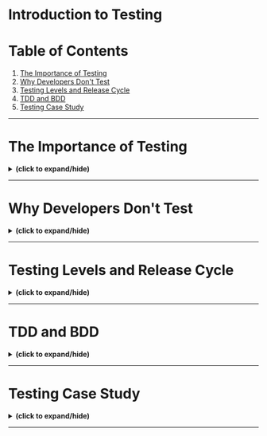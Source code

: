 # Introduction to Testing

# Table of Contents
1. [The Importance of Testing](#importance_of_testing)
2. [Why Developers Don't Test](#why_dev_dont_test)
3. [Testing Levels and Release Cycle](#testing_levels_release_cycle)
4. [TDD and BDD](#tdd_and_bdd)
5. [Testing Case Study](#testing_case_study)

---

<a id="importance_of_testing"></a>
# The Importance of Testing
<details close>
<summary><b>(click to expand/hide)</b></summary>
<!-- MarkdownTOC -->

# Summary of Video on the Importance of Testing in Software Development

## Importance of Testing
- **Quote by Scott Ambler:** "If it's worth building, it's worth testing. If it's not worth testing, why are you wasting your time working on it?"
- Testing verifies functionality and is essential to the development process.

## Automated Testing in DevOps
- Automated testing is critical for building continuous integration and deployment pipelines.
- Emphasis on client experience, requirements, and expectations before coding begins.

## Margaret Hamilton and Software Engineering
- Margaret Hamilton, an American computer scientist, led the development of NASA Apollo program's onboard guidance software.
- Credited with coining and popularizing "software engineering."
- Introduced foundational software engineering principles in the 1960s.

## Design Principles from Apollo Guidance System
1. **Use High-Level Language:** Eases calculation and reduces errors.
2. **Divide into Jobs:** Constrained by limited memory, they broke down tasks into smaller jobs.
3. **Restart on Failure:** Rather than diagnosing, restart the job.
4. **Checkpoint Good State:** Save progress at successful points for efficiency.
5. **Hardware Monitors Software:** Prevents a single job from hanging the system.
6. **Send Telemetry:** Enables real-time monitoring and problem-solving during operations.

## Relevance to Test Driven Development (TDD)
- Even with solid design principles, testing is needed to cover unforeseeable scenarios.
- The famous 1202 Program Restart alarm during Apollo 11's mission illustrates the need for thorough testing.

## Concluding Thoughts
- Testing ensures that the software functions correctly and can handle unexpected events.
- A robust system evolves through continuous testing and understanding of complex system interactions.

<!-- /MarkdownTOC -->
</details>

---

<a id="why_dev_dont_test"></a>
# Why Developers Don't Test
<details close>
<summary><b>(click to expand/hide)</b></summary>
<!-- MarkdownTOC -->

# Video Summary: The Importance of Testing in Software Development

## Key Problems When Developers Don't Test Code
- **Assumption of Functionality:** Developers often assume the code works without testing, leading to future complications.
- **Lack of Future-Proofing:** Without tests, future changes or contributions to the codebase can break existing functionality.
- **Underestimating System Changes:** System updates, library upgrades, and patching vulnerabilities can affect code stability.

## The Consequences of Not Testing
- **Repository Code Issues:** Without initial tests, it's challenging to identify whether new changes cause problems or if they existed before.
- **Legacy Code Uncertainty:** Returning to code after a period requires testing to understand its current state.
- **Security Vulnerabilities:** Unpatched libraries can lead to security breaches, as seen in the Equifax incident.
- **Time Mismanagement:** The time saved upfront by not writing tests is lost in extended debugging sessions later.

## Importance of Testing
- **Maintaining Code Integrity:** Tests ensure that as libraries update, the code remains functional.
- **Facilitating Refactoring:** Test cases allow for confident code refactoring and feature additions.
- **Assuring Compatibility:** Tested code is more likely to behave as expected, crucial for open-source projects and shared packages.

## Conclusion
- Testing is an essential practice for robust, resilient, and future-compatible software development. It ultimately saves time and ensures that the code behaves as expected in various scenarios and uses.

<!-- /MarkdownTOC -->
</details>

---

<a id="testing_levels_release_cycle"></a>
# Testing Levels and Release Cycle
<details close>
<summary><b>(click to expand/hide)</b></summary>
<!-- MarkdownTOC -->


<!-- /MarkdownTOC -->
</details>

---

<a id="tdd_and_bdd"></a>
# TDD and BDD
<details close>
<summary><b>(click to expand/hide)</b></summary>
<!-- MarkdownTOC -->


<!-- /MarkdownTOC -->
</details>

---

<a id="testing_case_study"></a>
# Testing Case Study
<details close>
<summary><b>(click to expand/hide)</b></summary>
<!-- MarkdownTOC -->


<!-- /MarkdownTOC -->
</details>

---
